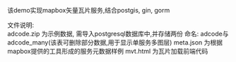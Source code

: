 该demo实现mapbox矢量瓦片服务,结合postgis, gin, gorm

文件说明:   
adcode.zip 为示例数据, 需导入postgresql数据库中,并存储两份 命名: adcode与adcode_many(该表可删除部分数据,用于显示单服务多图层)
meta.json 为根据mapbox提供的工具形成的服务元数据样例
mvt.html 为瓦片加载前端代码
